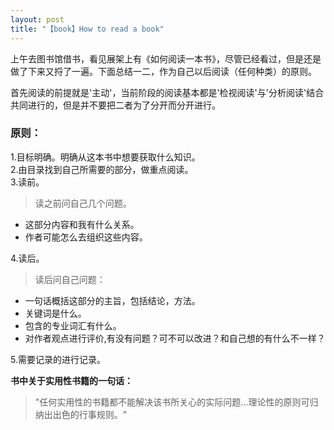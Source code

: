 ```yaml
---
layout: post
title: "【book】How to read a book"
---
```


上午去图书馆借书，看见展架上有《如何阅读一本书》，尽管已经看过，但是还是做了下来又捋了一遍。下面总结一二，作为自己以后阅读（任何种类）的原则。    

首先阅读的前提就是'主动'，当前阶段的阅读基本都是'检视阅读'与'分析阅读'结合共同进行的，但是并不要把二者为了分开而分开进行。    

### 原则：
1.目标明确。明确从这本书中想要获取什么知识。    
2.由目录找到自己所需要的部分，做重点阅读。    
3.读前。    

> 读之前问自己几个问题。    
- 这部分内容和我有什么关系。         
- 作者可能怎么去组织这些内容。    

4.读后。

> 读后问自己问题：     
- 一句话概括这部分的主旨，包括结论，方法。    
- 关键词是什么。    
- 包含的专业词汇有什么。    
- 对作者观点进行评价,有没有问题？可不可以改进？和自己想的有什么不一样？    

5.需要记录的进行记录。    

**书中关于实用性书籍的一句话：**

> "任何实用性的书籍都不能解决该书所关心的实际问题...理论性的原则可归纳出出色的行事规则。"
